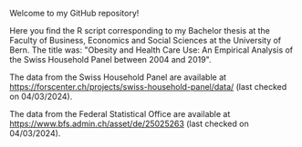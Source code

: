 Welcome to my GitHub repository!

Here you find the R script corresponding to my Bachelor thesis at the Faculty of Business, Economics and Social Sciences at the University of Bern. 
The title was: "Obesity and Health Care Use: An Empirical Analysis of the Swiss Household Panel between 2004 and 2019".

The data from the Swiss Household Panel are available at https://forscenter.ch/projects/swiss-household-panel/data/ (last checked on 04/03/2024).

The data from the Federal Statistical Office are available at https://www.bfs.admin.ch/asset/de/25025263 (last checked on 04/03/2024).
